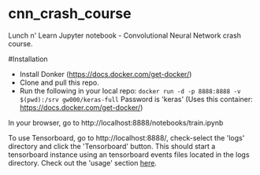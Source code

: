 # cnn_crash_course
Lunch n' Learn Jupyter notebook - Convolutional Neural Network crash course.

#Installation

* Install Donker (https://docs.docker.com/get-docker/)
* Clone and pull this repo.
* Run the following in your local repo:
```docker run -d -p 8888:8888 -v $(pwd):/srv gw000/keras-full``` Password is 'keras' (Uses this container: https://docs.docker.com/get-docker/)

In your browser, go to http://localhost:8888/notebooks/train.ipynb

To use Tensorboard, go to http://localhost:8888/, check-select the 'logs' directory and click the 'Tensorboard' button.  This should start a tensorboard instance using an tensorboard events files located in the logs directory.
Check out the 'usage' section [here](https://github.com/lspvic/jupyter_tensorboard).
